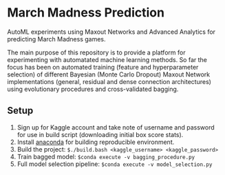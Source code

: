 # March Madness Prediction
AutoML experiments using Maxout Networks and Advanced Analytics for predicting March Madness games.

The main purpose of this repository is to provide a platform for experimenting with automatated machine learning methods.  So far the focus has been on automated training (feature and hyperparameter selection) of different Bayesian (Monte Carlo Dropout) Maxout Network implementations (general, residual and dense connection architectures) using evolutionary procedures and cross-validated bagging.

## Setup
1. Sign up for Kaggle account and take note of username and password for use in build script (downloading initial box score stats).
2. Install [anaconda](https://www.continuum.io/downloads) for building reproducible environment.
4. Build the project: `$./build.bash <kaggle_username> <kaggle_password>`
5. Train bagged model: `$conda execute -v bagging_procedure.py`
6. Full model selection pipeline: `$conda execute -v model_selection.py`
